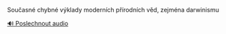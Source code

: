 
Současné chybné výklady moderních přírodních věd, zejména darwinismu

[🔊 Poslechnout audio](/data/7-paragraphs/audio/chapter_38/para_003-Souasn-chybn-vklady-modernch-prodnch-vd.mp3)
